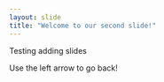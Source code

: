 ```yaml
---
layout: slide
title: "Welcome to our second slide!"
---
```

Testing adding slides

Use the left arrow to go back!
